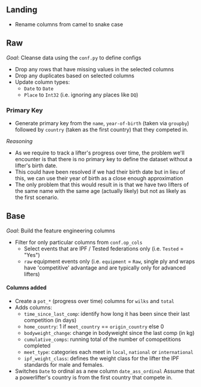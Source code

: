 ## Landing

- Rename columns from camel to snake case

## Raw
*Goal*: Cleanse data using the `conf.py` to define configs
- Drop any rows that have missing values in the selected columns
- Drop any duplicates based on selected columns
- Update column types:
    - `Date` to `Date`
    - `Place` to `Int32` (i.e. ignoring any places like `DQ`)

### Primary Key
- Generate primary key from the `name`, `year-of-birth` (taken via `groupby`) followed by `country` (taken as the first country) that they competed in.

*Reasoning*
- As we require to track a lifter's progress over time,  the problem we'll encounter is that there is no primary key to define the dataset without a lifter's birth date.
- This could have been resolved if we had their birth date but in lieu of this, we can use their year of birth as a close enough approximation
- The only problem that this would result in is that we have two lifters of the same name with the same age (actually likely) but not as  likely as the first scenario.


## Base
*Goal*: Build the feature engineering columns
- Filter for only particular columns from `conf.op_cols`
    - Select events that are IPF / Tested federations only (i.e. `Tested` = "Yes")
    - `raw` equipment events only (i.e. `equipment` = `Raw`, single ply and wraps have 'competitive' advantage and are typically only for advanced lifters)

#### Columns added
- Create a `pot_*` (progress over time) columns for `wilks` and `total`
- Adds columns:
  - `time_since_last_comp`: identify how long it has been since their last competition (in days)
  - `home_country`: 1 if `meet_country` == `origin_country` else 0
  - `bodyweight_change`: change in bodyweight since the last comp (in kg)
  - `cumulative_comps`: running total of the number of comopetitions completed
  - `meet_type`: categories each meet in `local`, `national` or `international`
  - `ipf_weight_class`: defines the weight class for the lifter the IPF standards for male and females.
- Switches `Date` to ordinal as a new column `date_ass_ordinal` Assume that a powerlifter's country is from the first country that compete in.
